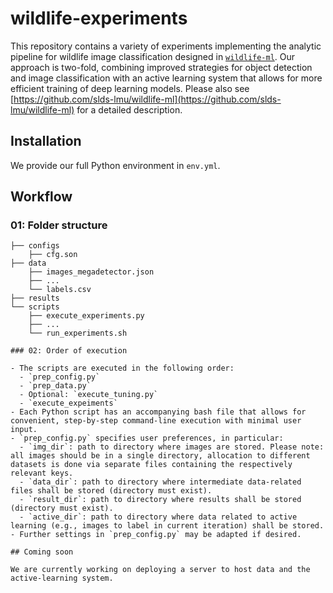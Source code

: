 # wildlife-experiments

This repository contains a variety of experiments implementing the analytic pipeline for wildlife image classification designed in [`wildlife-ml`](https://github.com/slds-lmu/wildlife-ml).
Our approach is two-fold, combining improved strategies for object detection and image classification with an active learning system that allows for more efficient training of deep learning models. 
Please also see [https://github.com/slds-lmu/wildlife-ml](https://github.com/slds-lmu/wildlife-ml) for a detailed description.

## Installation

We provide our full Python environment in `env.yml`.

## Workflow

### 01: Folder structure

```
├── configs
    ├── cfg.son
├── data
    ├── images_megadetector.json
    ├── ...
    └── labels.csv
├── results
└── scripts
    ├── execute_experiments.py
    ├── ...
    └── run_experiments.sh

### 02: Order of execution

- The scripts are executed in the following order:
  - `prep_config.py`
  - `prep_data.py`
  - Optional: `execute_tuning.py`
  - `execute_expeiments`
- Each Python script has an accompanying bash file that allows for convenient, step-by-step command-line execution with minimal user input.
- `prep_config.py` specifies user preferences, in particular:
  - `img_dir`: path to directory where images are stored. Please note: all images should be in a single directory, allocation to different datasets is done via separate files containing the respectively relevant keys. 
  - `data_dir`: path to directory where intermediate data-related files shall be stored (directory must exist).
  - `result_dir`: path to directory where results shall be stored (directory must exist).
  - `active_dir`: path to directory where data related to active learning (e.g., images to label in current iteration) shall be stored.
- Further settings in `prep_config.py` may be adapted if desired.

## Coming soon 

We are currently working on deploying a server to host data and the active-learning system.
